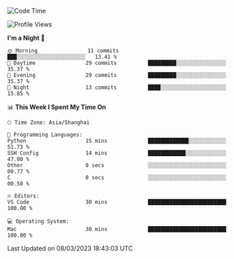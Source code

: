 <!--START_SECTION:waka-->
![Code Time](http://img.shields.io/badge/Code%20Time-48%20hrs%2022%20mins-blue)

![Profile Views](http://img.shields.io/badge/Profile%20Views-0-blue)

**I'm a Night 🦉** 

```text
🌞 Morning                11 commits          ███░░░░░░░░░░░░░░░░░░░░░░   13.41 % 
🌆 Daytime                29 commits          █████████░░░░░░░░░░░░░░░░   35.37 % 
🌃 Evening                29 commits          █████████░░░░░░░░░░░░░░░░   35.37 % 
🌙 Night                  13 commits          ████░░░░░░░░░░░░░░░░░░░░░   15.85 % 
```


📊 **This Week I Spent My Time On** 

```text
🕑︎ Time Zone: Asia/Shanghai

💬 Programming Languages: 
Python                   15 mins             █████████████░░░░░░░░░░░░   51.73 % 
SSH Config               14 mins             ████████████░░░░░░░░░░░░░   47.00 % 
Other                    0 secs              ░░░░░░░░░░░░░░░░░░░░░░░░░   00.77 % 
C                        0 secs              ░░░░░░░░░░░░░░░░░░░░░░░░░   00.50 % 

🔥 Editors: 
VS Code                  30 mins             █████████████████████████   100.00 % 

💻 Operating System: 
Mac                      30 mins             █████████████████████████   100.00 % 
```


 Last Updated on 08/03/2023 18:43:03 UTC
<!--END_SECTION:waka-->